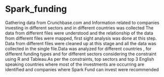 # Spark_funding
Gathering data from Crunchbase.com and Information related to companies investing in different sectors and in different countries was collected The data from different files were understood and the relationship of the data from different files were mapped, first sight analysis was done at this step.
Data from different files were cleaned up at this stage and all the data was collected in the single file.Data was analyzed for different countries , for different funding types and for different sectors considering the constraint using R and Tableau.As per the constraints, top sectors and top 3 English speaking countries where most of the investments are occurring are identified and companies where Spark Fund can invest were recommended
